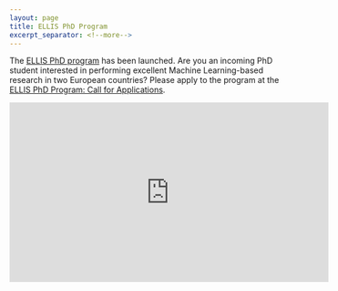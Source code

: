 ```yaml
---
layout: page
title: ELLIS PhD Program
excerpt_separator: <!--more-->
---
```


The [ELLIS PhD program](https://www.youtube.com/watch?v=oQKoiy1qWH0) has been launched. Are you an incoming PhD student interested in performing excellent Machine Learning-based research in two European countries? Please apply to the program at the [ELLIS PhD Program: Call for Applications](https://ellis.eu/news/ellis-phd-program-call-for-applications). 

<!--more-->

<iframe width="560" height="315" src="https://www.youtube-nocookie.com/embed/oQKoiy1qWH0" frameborder="0" allow="accelerometer; autoplay; clipboard-write; encrypted-media; gyroscope; picture-in-picture" allowfullscreen></iframe>

